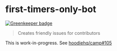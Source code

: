 # first-timers-only-bot

[![Greenkeeper badge](https://badges.greenkeeper.io/hoodiehq/first-timers-only-bot.svg)](https://greenkeeper.io/)

> Creates friendly issues for contributors

This is work-in-progress. See [hoodiehq/camp#105](https://github.com/hoodiehq/camp/issues/105)
